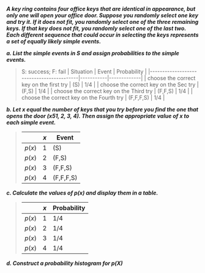 ***A key ring contains four office
keys that are identical in appearance, but only one
will open your office door. Suppose you randomly
select one key and try it. If it does not fit, you randomly
select one of the three remaining keys. If that
key does not fit, you randomly select one of the last
two. Each different sequence that could occur in
selecting the keys represents a set of equally likely
simple events.***

***a. List the simple events in S and assign probabilities
to the simple events.***
>
>S: success; F: fail
>|          Situation                       | Event     | Probability |
>|------------------------------------------|-----------|-------------|
>| choose the correct key on the first try  | (S)       |     1/4     |
>| choose the correct key on the Sec try    | (F,S)     |     1/4     |
>| choose the correct key on the Third try  | (F,F,S)   |     1/4     |
>| choose the correct key on the Fourth try | (F,F,F,S) |     1/4     |

***b. Let x equal the number of keys that you try before you find the one that opens the door (x51, 2, 3, 4). Then assign the appropriate value of x to each simple event.***

>|         | $x$ |   Event  |
>|---------|-----|----------|
>| $p$($x$)|  1  | (S)      |
>| $p$($x$)|  2  | (F,S)    |
>| $p$($x$)|  3  | (F,F,S)  |
>| $p$($x$)|  4  | (F,F,F,S)|

***c. Calculate the values of p(x) and display them in a table.***

>|         | $x$ | Probability |
>|---------|-----|-------------|
>| $p$($x$)|  1  |     1/4     |
>| $p$($x$)|  2  |     1/4     |
>| $p$($x$)|  3  |     1/4     |
>| $p$($x$)|  4  |     1/4     |
>

***d. Construct a probability histogram for p(X)***
